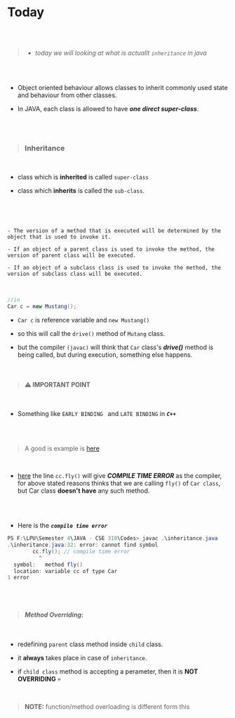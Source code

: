 # Today

<br>
<br>

> - _today we will looking at what is actuallt `inheritance` in java_

<br>
<br>

- Object oriented behaviour allows classes to inherit commonly used state and behaviour from other classes.

- In JAVA, each class is allowed to have ___one direct super-class___.


<br>
<br>

> ### Inheritance

<br>

- class which is __inherited__ is called `super-class`

- class which __inherits__ is called the `sub-class`.

<br>
<br>

```

- The version of a method that is executed will be determined by the object that is used to invoke it.

- If an object of a parent class is used to invoke the method, the version of parent class will be executed.

- If an object of a subclass class is used to invoke the method, the version of subclass class will be executed.

```

<br>

```java
//in
Car c = new Mustang();
```

- `Car c` is reference variable and `new Mustang()` 

- so this will call the `drive()` method of `Mutang` class.

- but the compiler `(javac)` will think that `Car` class's ___drive()___ method is being called, but during execution, something else happens. 

<br>

> #### :warning: IMPORTANT POINT 

<br>

- Something like `EARLY BINDING ` and `LATE BINDING` in ___`C++`___

<br>
<br>

> A good is example is [here](../Codes/inheritance.java)

<br>

- [here](../Codes/inheritance.java) the line `cc.fly()` will give ___COMPILE TIME ERROR___ as the compiler, for above stated reasons thinks that we are calling `fly()` of `Car class`, but Car class __doesn't have__ any such method.


<br>
<br>

- Here is the ___`compile time error`___

```java
PS F:\LPU\Semester 4\JAVA - CSE 310\Codes> javac .\inheritance.java
.\inheritance.java:32: error: cannot find symbol
        cc.fly(); // compile time error
          ^
  symbol:   method fly()
  location: variable cc of type Car
1 error
```

<br>
<br>

>#### ___Method Overriding___:

<br>

- redefining `parent` class method inside `child` class.

- it __always__ takes place in case of `inheritance`.

- if `child class` method is accepting a perameter, then it is __NOT OVERRIDING__ :skull:


<br>

> __NOTE:__ function/method overloading is different form this
